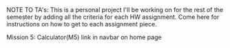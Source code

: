 NOTE TO TA's:
This is a personal project I'll be working on for the rest of the semester by adding all the criteria for each HW assignment.
Come here for instructions on how to get to each assignment piece.

Mission 5: Calculator(M5) link in navbar on home page
